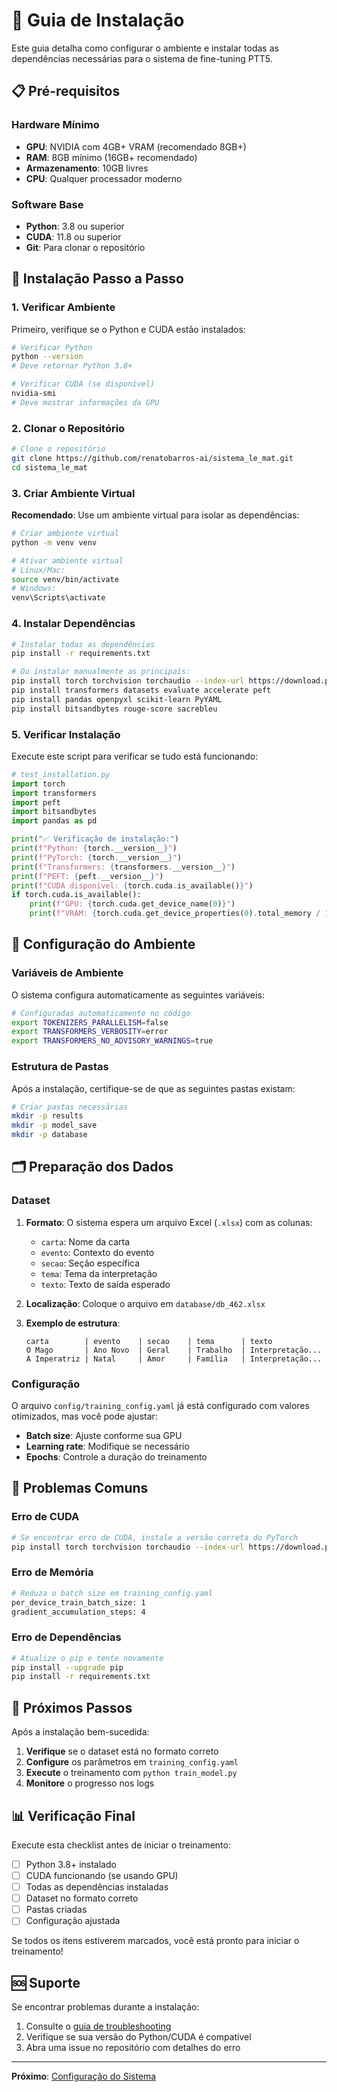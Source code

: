 # 🔧 Guia de Instalação

Este guia detalha como configurar o ambiente e instalar todas as dependências necessárias para o sistema de fine-tuning PTT5.

## 📋 Pré-requisitos

### Hardware Mínimo
- **GPU**: NVIDIA com 4GB+ VRAM (recomendado 8GB+)
- **RAM**: 8GB mínimo (16GB+ recomendado)
- **Armazenamento**: 10GB livres
- **CPU**: Qualquer processador moderno

### Software Base
- **Python**: 3.8 ou superior
- **CUDA**: 11.8 ou superior
- **Git**: Para clonar o repositório

## 🚀 Instalação Passo a Passo

### 1. Verificar Ambiente

Primeiro, verifique se o Python e CUDA estão instalados:

```bash
# Verificar Python
python --version
# Deve retornar Python 3.8+

# Verificar CUDA (se disponível)
nvidia-smi
# Deve mostrar informações da GPU
```

### 2. Clonar o Repositório

```bash
# Clone o repositório
git clone https://github.com/renatobarros-ai/sistema_le_mat.git
cd sistema_le_mat
```

### 3. Criar Ambiente Virtual

**Recomendado**: Use um ambiente virtual para isolar as dependências:

```bash
# Criar ambiente virtual
python -m venv venv

# Ativar ambiente virtual
# Linux/Mac:
source venv/bin/activate
# Windows:
venv\Scripts\activate
```

### 4. Instalar Dependências

```bash
# Instalar todas as dependências
pip install -r requirements.txt

# Ou instalar manualmente as principais:
pip install torch torchvision torchaudio --index-url https://download.pytorch.org/whl/cu118
pip install transformers datasets evaluate accelerate peft
pip install pandas openpyxl scikit-learn PyYAML
pip install bitsandbytes rouge-score sacrebleu
```

### 5. Verificar Instalação

Execute este script para verificar se tudo está funcionando:

```python
# test_installation.py
import torch
import transformers
import peft
import bitsandbytes
import pandas as pd

print("✅ Verificação de instalação:")
print(f"Python: {torch.__version__}")
print(f"PyTorch: {torch.__version__}")
print(f"Transformers: {transformers.__version__}")
print(f"PEFT: {peft.__version__}")
print(f"CUDA disponível: {torch.cuda.is_available()}")
if torch.cuda.is_available():
    print(f"GPU: {torch.cuda.get_device_name(0)}")
    print(f"VRAM: {torch.cuda.get_device_properties(0).total_memory / 1024**3:.1f}GB")
```

## 🔧 Configuração do Ambiente

### Variáveis de Ambiente

O sistema configura automaticamente as seguintes variáveis:

```bash
# Configuradas automaticamente no código
export TOKENIZERS_PARALLELISM=false
export TRANSFORMERS_VERBOSITY=error
export TRANSFORMERS_NO_ADVISORY_WARNINGS=true
```

### Estrutura de Pastas

Após a instalação, certifique-se de que as seguintes pastas existam:

```bash
# Criar pastas necessárias
mkdir -p results
mkdir -p model_save
mkdir -p database
```

## 🗂️ Preparação dos Dados

### Dataset

1. **Formato**: O sistema espera um arquivo Excel (`.xlsx`) com as colunas:
   - `carta`: Nome da carta
   - `evento`: Contexto do evento
   - `secao`: Seção específica
   - `tema`: Tema da interpretação
   - `texto`: Texto de saída esperado

2. **Localização**: Coloque o arquivo em `database/db_462.xlsx`

3. **Exemplo de estrutura**:
   ```
   carta        | evento    | secao    | tema      | texto
   O Mago       | Ano Novo  | Geral    | Trabalho  | Interpretação...
   A Imperatriz | Natal     | Amor     | Família   | Interpretação...
   ```

### Configuração

O arquivo `config/training_config.yaml` já está configurado com valores otimizados, mas você pode ajustar:

- **Batch size**: Ajuste conforme sua GPU
- **Learning rate**: Modifique se necessário
- **Epochs**: Controle a duração do treinamento

## 🚨 Problemas Comuns

### Erro de CUDA
```bash
# Se encontrar erro de CUDA, instale a versão correta do PyTorch
pip install torch torchvision torchaudio --index-url https://download.pytorch.org/whl/cu118
```

### Erro de Memória
```bash
# Reduza o batch size em training_config.yaml
per_device_train_batch_size: 1
gradient_accumulation_steps: 4
```

### Erro de Dependências
```bash
# Atualize o pip e tente novamente
pip install --upgrade pip
pip install -r requirements.txt
```

## 🔄 Próximos Passos

Após a instalação bem-sucedida:

1. **Verifique** se o dataset está no formato correto
2. **Configure** os parâmetros em `training_config.yaml`
3. **Execute** o treinamento com `python train_model.py`
4. **Monitore** o progresso nos logs

## 📊 Verificação Final

Execute esta checklist antes de iniciar o treinamento:

- [ ] Python 3.8+ instalado
- [ ] CUDA funcionando (se usando GPU)
- [ ] Todas as dependências instaladas
- [ ] Dataset no formato correto
- [ ] Pastas criadas
- [ ] Configuração ajustada

Se todos os itens estiverem marcados, você está pronto para iniciar o treinamento!

## 🆘 Suporte

Se encontrar problemas durante a instalação:

1. Consulte o [guia de troubleshooting](troubleshooting.md)
2. Verifique se sua versão do Python/CUDA é compatível
3. Abra uma issue no repositório com detalhes do erro

---
**Próximo**: [Configuração do Sistema](configuration.md)